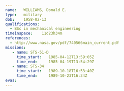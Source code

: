 ```yaml
---
name:	WILLIAMS, Donald E.
type:	military
dob:	1958-02-13
qualifications:
  - BSc in mechanical engineering
timeinspace:	11d23h34m
references:
  - http://www.nasa.gov/pdf/740566main_current.pdf
missions:
   - name: STS-51-D
     time_start:   1985-04-12T13:59:05Z
     time_end:     1985-04-19T13:54:29Z
   - name: STS-34
     time_start:   1989-10-18T16:53:40Z
     time_end:     1989-10-23T16:34Z
evas:
---
```


